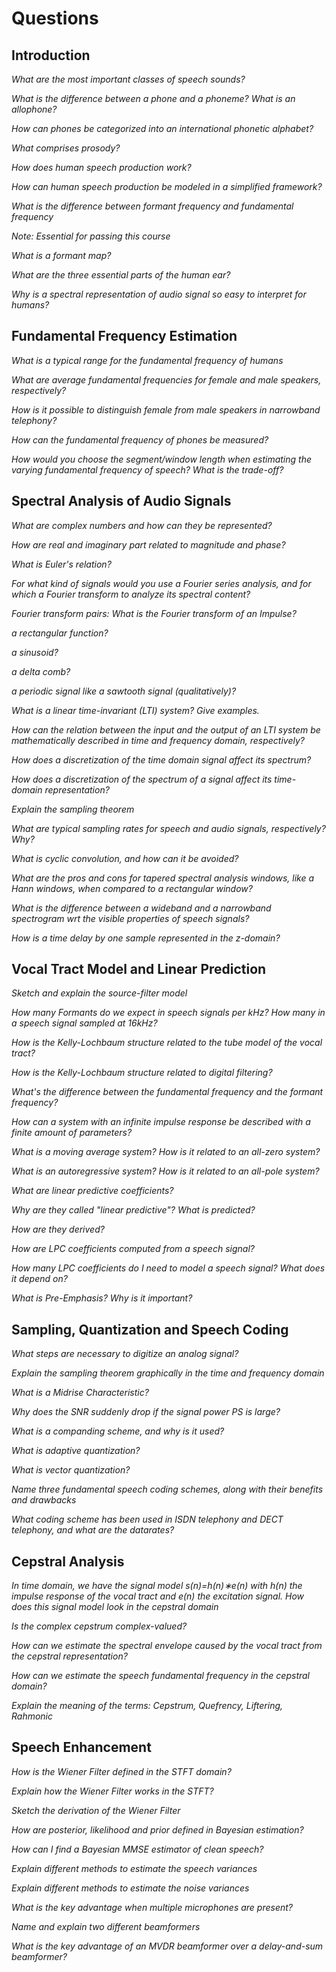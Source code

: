

# Questions

## Introduction

*What are the most important classes of speech sounds?*

*What is the difference between a phone and a phoneme? What is an allophone?*

*How can phones be categorized into an international phonetic alphabet?*

*What comprises prosody?*

*How does human speech production work?*

*How can human speech production be modeled in a simplified framework?*

*What is the difference between formant frequency and fundamental frequency*

*Note: Essential for passing this course*

*What is a formant map?*

*What are the three essential parts of the human ear?*

*Why is a spectral representation of audio signal so easy to interpret for humans?*

## Fundamental Frequency Estimation

*What is a typical range for the fundamental frequency of humans*

*What are average fundamental frequencies for female and male speakers, respectively?*

*How is it possible to distinguish female from male speakers in narrowband telephony?*

*How can the fundamental frequency of phones be measured?*

*How would you choose the segment/window length when estimating the varying fundamental frequency of speech? What is the trade-off?*

## Spectral Analysis of Audio Signals

*What are complex numbers and how can they be represented?*

*How are real and imaginary part related to magnitude and phase?*

*What is Euler's relation?*

*For what kind of signals would you use a Fourier series analysis, and for which a Fourier transform to analyze its spectral content?*

*Fourier transform pairs: What is the Fourier transform of an Impulse?*

*a rectangular function?*

*a sinusoid?*

*a delta comb?*

*a periodic signal like a sawtooth signal (qualitatively)?*

*What is a linear time-invariant (LTI) system? Give examples.*

*How can the relation between the input and the output of an LTI system be mathematically described in time and frequency domain, respectively?*

*How does a discretization of the time domain signal affect its spectrum?*

*How does a discretization of the spectrum of a signal affect its time-domain representation?*

*Explain the sampling theorem*

*What are typical sampling rates for speech and audio signals, respectively? Why?*

*What is cyclic convolution, and how can it be avoided?*

*What are the pros and cons for tapered spectral analysis windows, like a Hann windows, when compared to a rectangular window?*

*What is the difference between a wideband and a narrowband spectrogram wrt the visible properties of speech signals?*

*How is a time delay by one sample represented in the z-domain?*

## Vocal Tract Model and Linear Prediction

*Sketch and explain the source-filter model*

*How many Formants do we expect in speech signals per kHz? How many in a speech signal sampled at 16kHz?*

*How is the Kelly-Lochbaum structure related to the tube model of the vocal tract?*

*How is the Kelly-Lochbaum structure related to digital filtering?*

*What's the difference between the fundamental frequency and the formant frequency?*

*How can a system with an infinite impulse response be described with a finite amount of parameters?*

*What is a moving average system? How is it related to an all-zero system?*

*What is an autoregressive system? How is it related to an all-pole system?*

*What are linear predictive coefficients?*

*Why are they called "linear predictive"? What is predicted?*

*How are they derived?*

*How are LPC coefficients computed from a speech signal?*

*How many LPC coefficients do I need to model a speech signal? What does it depend on?*

*What is Pre-Emphasis? Why is it important?*

## Sampling, Quantization and Speech Coding

*What steps are necessary to digitize an analog signal?*

*Explain the sampling theorem graphically in the time and frequency domain*

*What is a Midrise Characteristic?*

*Why does the SNR suddenly drop if the signal power PS is large?*

*What is a companding scheme, and why is it used?*

*What is adaptive quantization?*

*What is vector quantization?*

*Name three fundamental speech coding schemes, along with their benefits and drawbacks*

*What coding scheme has been used in ISDN telephony and DECT telephony, and what are the datarates?*

## Cepstral Analysis

*In time domain, we have the signal model s(n)=h(n)∗e(n) with h(n) the impulse response of the vocal tract and e(n) the excitation signal. How does this signal model look in the cepstral domain*

*Is the complex cepstrum complex-valued?*

*How can we estimate the spectral envelope caused by the vocal tract from the cepstral representation?*

*How can we estimate the speech fundamental frequency in the cepstral domain?*

*Explain the meaning of the terms: Cepstrum, Quefrency, Liftering, Rahmonic*

## Speech Enhancement

*How is the Wiener Filter defined in the STFT domain?*

*Explain how the Wiener Filter works in the STFT?*

*Sketch the derivation of the Wiener Filter*

*How are posterior, likelihood and prior defined in Bayesian estimation?*

*How can I find a Bayesian MMSE estimator of clean speech?*

*Explain different methods to estimate the speech variances*

*Explain different methods to estimate the noise variances*

*What is the key advantage when multiple microphones are present?*

*Name and explain two different beamformers*

*What is the key advantage of an MVDR beamformer over a delay-and-sum beamformer?*
